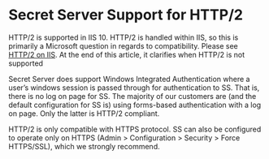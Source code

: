 [title]: # (Secret Server Support for HTTP/2)
[tags]: # (HTTP/2, Networking)
[priority]: # (1000)

# Secret Server Support for HTTP/2

HTTP/2 is supported in IIS 10. HTTP/2 is handled within IIS, so this is primarily a Microsoft question in regards to compatibility. Please see [HTTP/2 on IIS](https://docs.microsoft.com/en-us/iis/get-started/whats-new-in-iis-10/http2-on-iis). At the end of this article, it clarifies when HTTP/2 is not supported

Secret Server does support Windows Integrated Authentication where a user’s windows session is passed through for authentication to SS. That is, there is no log on page for SS. The majority of our customers are (and the default  configuration for SS is) using forms-based authentication with a log on page. Only the latter is HTTP/2 compliant.

HTTP/2 is only  compatible with HTTPS protocol. SS can also be configured to  operate only on HTTPS (Admin \> Configuration \> Security \> Force HTTPS/SSL), which we strongly recommend.
